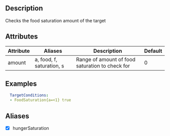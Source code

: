 ## Description
Checks the food saturation amount of the target


## Attributes

| Attribute | Aliases   | Description                                                          | Default |
|-----------|-----------|----------------------------------------------------------------------|---------|
| amount    | a, food, f, saturation, s | Range of amount of food saturation to check for      | 0       |


## Examples
```yaml
  TargetConditions:
  - FoodSaturation{a=<1} true
```

## Aliases
- [x] hungerSaturation